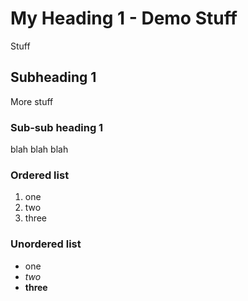 # My Heading 1 - Demo Stuff
Stuff

## Subheading 1
More stuff

### Sub-sub heading 1
blah blah blah

### Ordered list
1. one
1. two
1. three

### Unordered list
- one
- *two*
- **three**
